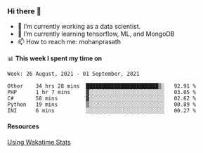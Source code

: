 ### Hi there 👋

- 🔭 I’m currently working as a data scientist.
- 🌱 I’m currently learning tensorflow, ML, and MongoDB
- 📫 How to reach me: mohanprasath

📊 **This week I spent my time on**
<!--START_SECTION:waka-->
```text
Week: 26 August, 2021 - 01 September, 2021

Other    34 hrs 28 mins  ███████████████████████▒░   92.91 % 
PHP      1 hr 7 mins     ▓░░░░░░░░░░░░░░░░░░░░░░░░   03.05 % 
C#       58 mins         ▓░░░░░░░░░░░░░░░░░░░░░░░░   02.62 % 
Python   19 mins         ▒░░░░░░░░░░░░░░░░░░░░░░░░   00.89 % 
INI      6 mins          ░░░░░░░░░░░░░░░░░░░░░░░░░   00.27 % 
```
<!--END_SECTION:waka-->

#### Resources
[Using Wakatime Stats](https://github.com/marketplace/actions/waka-readme)
